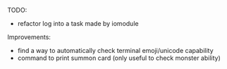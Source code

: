 TODO:
- refactor log into a task made by iomodule

Improvements:
- find a way to automatically check terminal emoji/unicode
capability
- command to print summon card (only useful to check monster
ability)
